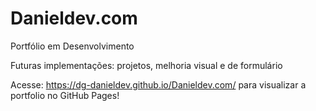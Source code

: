 # Danieldev.com
Portfólio em Desenvolvimento

Futuras implementações: projetos, melhoria visual e de formulário

Acesse: 
https://dg-danieldev.github.io/Danieldev.com/ 
para visualizar a portfolio no GitHub Pages!